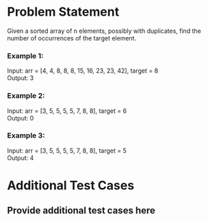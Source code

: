 # Problem Statement

Given a sorted array of n elements, possibly with duplicates, find the number of occurrences of the target element.

### Example 1:

Input: arr = [4, 4, 8, 8, 8, 15, 16, 23, 23, 42], target = 8   
Output: 3  

### Example 2:

Input: arr = [3, 5, 5, 5, 5, 7, 8, 8], target = 6   
Output: 0

### Example 3:

Input: arr = [3, 5, 5, 5, 5, 7, 8, 8], target = 5   
Output: 4

# Additional Test Cases

## Provide additional test cases here
